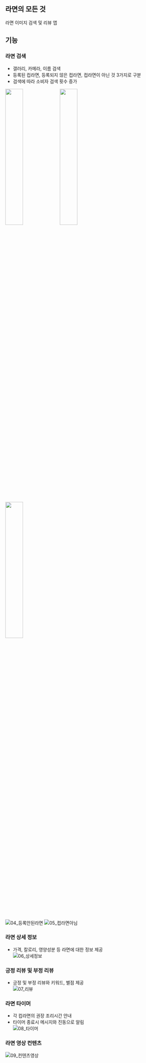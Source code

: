 ## 라면의 모든 것
라면 이미지 검색 및 리뷰 앱

## 기능
### 라면 검색
- 갤러리, 카메라, 이름 검색
- 등록된 컵라면, 등록되지 않은 컵라면, 컵라면이 아닌 것 3가지로 구분
- 검색에 따라 소비자 검색 횟수 증가<br/>
<img src="https://github.com/svbean77/Univ_Capstone1/assets/70212701/4fc39e8f-71c3-4fbf-a3b3-1d4dd93263a1" width="33%">
<img src="https://github.com/svbean77/Univ_Capstone1/assets/70212701/01590bb4-05e6-40f6-abf0-89b4c31ce8ae" width="33%">
<img src="https://github.com/svbean77/Univ_Capstone1/assets/70212701/9d4ca321-1522-4752-9935-270437e39093" width="33%">

![04_등록안된라면](https://github.com/svbean77/Univ_Capstone1/assets/70212701/f444a9f1-3ad1-4bc5-9223-c6af38d0bd37)
![05_컵라면아님](https://github.com/svbean77/Univ_Capstone1/assets/70212701/070287be-c3c0-4855-b12d-3769ccb2c172)

### 라면 상세 정보
- 가격, 칼로리, 영양성분 등 라면에 대한 정보 제공<br/>
![06_상세정보](https://github.com/svbean77/Univ_Capstone1/assets/70212701/688b28bf-5e98-40ad-be04-65a8368a65b0)

### 긍정 리뷰 및 부정 리뷰
- 긍정 및 부정 리뷰와 키워드, 별점 제공<br/>
![07_리뷰](https://github.com/svbean77/Univ_Capstone1/assets/70212701/b3e4e49d-2561-4f08-a8cc-01517f80e436)

### 라면 타이머
- 각 컵라면의 권장 조리시간 안내
- 타이머 종료시 메시지와 진동으로 알림<br/>
![08_타이머](https://github.com/svbean77/Univ_Capstone1/assets/70212701/5db169ea-03c7-42b4-a497-2e21c69c05c4)

### 라면 영상 컨텐츠
![09_컨텐츠영상](https://github.com/svbean77/Univ_Capstone1/assets/70212701/baee6db9-30de-436e-b428-a4d9fc851b87)
